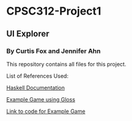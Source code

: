 # CPSC312-Project1

## UI Explorer

### By Curtis Fox and Jennifer Ahn

This repository contains all files for this project.

List of References Used:

[Haskell Documentation](http://hackage.haskell.org/package/gloss)

[Example Game using Gloss](https://functional-programming.it.jyu.fi/master/pages/ProjectAsteroids.md)

[Link to code for Example Game](https://functional-programming.it.jyu.fi/downloads/AsteroidsFinal.hs)



